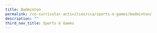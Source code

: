 ```yaml
---
title: Badminton
permalink: /co-curricular-activities/cca/sports-n-games/badminton/
description: ""
third_nav_title: Sports & Games
---
```

